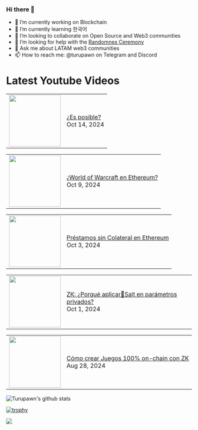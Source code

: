 ### Hi there 👋

- 🔭 I’m currently working on Blockchain
- 🌱 I’m currently learning 한국어
- 👯 I’m looking to collaborate on Open Source and Web3 communities
- 🤔 I’m looking for help with the [Randomnes Ceremony](https://github.com/Turupawn/RandomnessCeremony)
- 💬 Ask me about LATAM web3 communities
- 📫 How to reach me: @turupawn on Telegram and Discord

# Latest Youtube Videos

<!-- BLOG-POST-LIST:START --><table><tr><td><a href="https://www.youtube.com/watch?v=Ostjz27VDEE"><img width="140px" src="https://i.ytimg.com/vi/Ostjz27VDEE/mqdefault.jpg"></a></td>
<td><a href="https://www.youtube.com/watch?v=Ostjz27VDEE">¿Es posible?</a><br/>Oct 14, 2024</td></tr></table>
<table><tr><td><a href="https://www.youtube.com/watch?v=U_1EIui6wLM"><img width="140px" src="https://i.ytimg.com/vi/U_1EIui6wLM/mqdefault.jpg"></a></td>
<td><a href="https://www.youtube.com/watch?v=U_1EIui6wLM">¿World of Warcraft en Ethereum?</a><br/>Oct 9, 2024</td></tr></table>
<table><tr><td><a href="https://www.youtube.com/watch?v=DwgQcYMO0i4"><img width="140px" src="https://i.ytimg.com/vi/DwgQcYMO0i4/mqdefault.jpg"></a></td>
<td><a href="https://www.youtube.com/watch?v=DwgQcYMO0i4">Préstamos sin Colateral en Ethereum</a><br/>Oct 3, 2024</td></tr></table>
<table><tr><td><a href="https://www.youtube.com/watch?v=n-QFzXLctgc"><img width="140px" src="https://i.ytimg.com/vi/n-QFzXLctgc/mqdefault.jpg"></a></td>
<td><a href="https://www.youtube.com/watch?v=n-QFzXLctgc">ZK: ¿Porqué aplicar🧂Salt en parámetros privados?</a><br/>Oct 1, 2024</td></tr></table>
<table><tr><td><a href="https://www.youtube.com/watch?v=9joQndSn-nA"><img width="140px" src="https://i.ytimg.com/vi/9joQndSn-nA/mqdefault.jpg"></a></td>
<td><a href="https://www.youtube.com/watch?v=9joQndSn-nA">Cómo crear Juegos 100% on-chain con ZK</a><br/>Aug 28, 2024</td></tr></table>
<!-- BLOG-POST-LIST:END -->

<!-- YOUTUBE:START -->
<!-- YOUTUBE:END -->

![Turupawn's github stats](https://github-readme-stats.vercel.app/api?username=turupawn&show_icons=true)

[![trophy](https://github-profile-trophy.vercel.app/?username=Turupawn&theme=onedark)](https://github.com/ryo-ma/github-profile-trophy)

<a href="https://github.com/anuraghazra/github-readme-stats">
  <!-- Change the `github-readme-stats.anuraghazra1.vercel.app` to `github-readme-stats.vercel.app`  -->
  <img align="center" src="https://github-readme-stats.anuraghazra1.vercel.app/api/top-langs/?username=Turupawn&layout=compact&theme=radical" />
</a>

<!--
**Turupawn/Turupawn** is a ✨ _special_ ✨ repository because its `README.md` (this file) appears on your GitHub profile.

Here are some ideas to get you started:

- 🔭 I’m currently working on ...
- 🌱 I’m currently learning ...
- 👯 I’m looking to collaborate on ...
- 🤔 I’m looking for help with ...
- 💬 Ask me about ...
- 📫 How to reach me: ...
- 😄 Pronouns: ...
- ⚡ Fun fact: ...
-->
